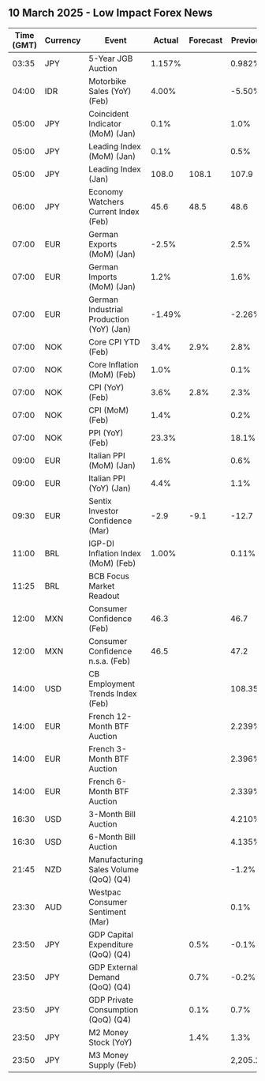 ## 10 March 2025 - Low Impact Forex News

| Time (GMT) | Currency | Event | Actual | Forecast | Previous |
|------|----------|-------|--------|----------|----------|
| 03:35 | JPY | 5-Year JGB Auction | 1.157% |  | 0.982% |
| 04:00 | IDR | Motorbike Sales (YoY) (Feb) | 4.00% |  | -5.50% |
| 05:00 | JPY | Coincident Indicator (MoM) (Jan) | 0.1% |  | 1.0% |
| 05:00 | JPY | Leading Index (MoM) (Jan) | 0.1% |  | 0.5% |
| 05:00 | JPY | Leading Index (Jan) | 108.0 | 108.1 | 107.9 |
| 06:00 | JPY | Economy Watchers Current Index (Feb) | 45.6 | 48.5 | 48.6 |
| 07:00 | EUR | German Exports (MoM) (Jan) | -2.5% |  | 2.5% |
| 07:00 | EUR | German Imports (MoM) (Jan) | 1.2% |  | 1.6% |
| 07:00 | EUR | German Industrial Production (YoY) (Jan) | -1.49% |  | -2.26% |
| 07:00 | NOK | Core CPI YTD (Feb) | 3.4% | 2.9% | 2.8% |
| 07:00 | NOK | Core Inflation (MoM) (Feb) | 1.0% |  | 0.1% |
| 07:00 | NOK | CPI (YoY) (Feb) | 3.6% | 2.8% | 2.3% |
| 07:00 | NOK | CPI (MoM) (Feb) | 1.4% |  | 0.2% |
| 07:00 | NOK | PPI (YoY) (Feb) | 23.3% |  | 18.1% |
| 09:00 | EUR | Italian PPI (MoM) (Jan) | 1.6% |  | 0.6% |
| 09:00 | EUR | Italian PPI (YoY) (Jan) | 4.4% |  | 1.1% |
| 09:30 | EUR | Sentix Investor Confidence (Mar) | -2.9 | -9.1 | -12.7 |
| 11:00 | BRL | IGP-DI Inflation Index (MoM) (Feb) | 1.00% |  | 0.11% |
| 11:25 | BRL | BCB Focus Market Readout |  |  |  |
| 12:00 | MXN | Consumer Confidence (Feb) | 46.3 |  | 46.7 |
| 12:00 | MXN | Consumer Confidence n.s.a. (Feb) | 46.5 |  | 47.2 |
| 14:00 | USD | CB Employment Trends Index (Feb) |  |  | 108.35 |
| 14:00 | EUR | French 12-Month BTF Auction |  |  | 2.239% |
| 14:00 | EUR | French 3-Month BTF Auction |  |  | 2.396% |
| 14:00 | EUR | French 6-Month BTF Auction |  |  | 2.339% |
| 16:30 | USD | 3-Month Bill Auction |  |  | 4.210% |
| 16:30 | USD | 6-Month Bill Auction |  |  | 4.135% |
| 21:45 | NZD | Manufacturing Sales Volume (QoQ) (Q4) |  |  | -1.2% |
| 23:30 | AUD | Westpac Consumer Sentiment (Mar) |  |  | 0.1% |
| 23:50 | JPY | GDP Capital Expenditure (QoQ) (Q4) |  | 0.5% | -0.1% |
| 23:50 | JPY | GDP External Demand (QoQ) (Q4) |  | 0.7% | -0.2% |
| 23:50 | JPY | GDP Private Consumption (QoQ) (Q4) |  | 0.1% | 0.7% |
| 23:50 | JPY | M2 Money Stock (YoY) |  | 1.4% | 1.3% |
| 23:50 | JPY | M3 Money Supply (Feb) |  |  | 2,205.2B |
